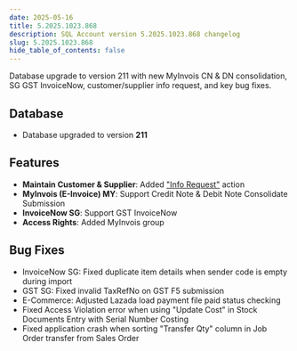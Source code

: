 ```yaml
---
date: 2025-05-16
title: 5.2025.1023.868
description: SQL Account version 5.2025.1023.868 changelog
slug: 5.2025.1023.868
hide_table_of_contents: false
---
```


Database upgrade to version 211 with new MyInvois CN & DN consolidation, SG GST InvoiceNow, customer/supplier info request, and key bug fixes.

<!-- truncate -->

## Database

- Database upgraded to version **211**

## Features

- **Maintain Customer & Supplier**: Added ["Info Request"](/usage/myinvois/mandatory-fields#info-request-in-maintain-customersupplier) action
- **MyInvois (E-Invoice) MY**: Support Credit Note & Debit Note Consolidate Submission
- **InvoiceNow SG**: Support GST InvoiceNow
- **Access Rights**: Added MyInvois group

## Bug Fixes

- InvoiceNow SG: Fixed duplicate item details when sender code is empty during import
- GST SG: Fixed invalid TaxRefNo on GST F5 submission
- E-Commerce: Adjusted Lazada load payment file paid status checking
- Fixed Access Violation error when using "Update Cost" in Stock Documents Entry with Serial Number Costing
- Fixed application crash when sorting "Transfer Qty" column in Job Order transfer from Sales Order
